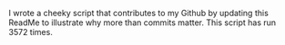 I wrote a cheeky script that contributes to my Github by updating this ReadMe to illustrate why more than commits matter. This script has run 3572 times.